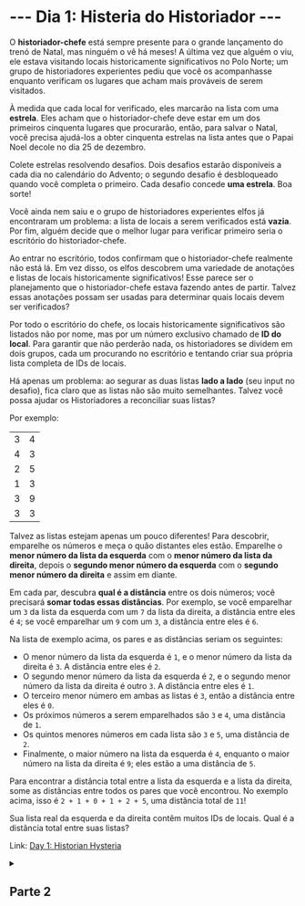 # --- Dia 1: Histeria do Historiador ---

O **historiador-chefe** está sempre presente para o grande lançamento do trenó de Natal, mas ninguém o vê há meses! A última vez que alguém o viu, ele estava visitando locais historicamente significativos no Polo Norte; um grupo de historiadores experientes pediu que você os acompanhasse enquanto verificam os lugares que acham mais prováveis de serem visitados.

À medida que cada local for verificado, eles marcarão na lista com uma **estrela**. Eles acham que o historiador-chefe deve estar em um dos primeiros cinquenta lugares que procurarão, então, para salvar o Natal, você precisa ajudá-los a obter cinquenta estrelas na lista antes que o Papai Noel decole no dia 25 de dezembro.

Colete estrelas resolvendo desafios. Dois desafios estarão disponíveis a cada dia no calendário do Advento; o segundo desafio é desbloqueado quando você completa o primeiro. Cada desafio concede **uma estrela**. Boa sorte!

Você ainda nem saiu e o grupo de historiadores experientes elfos já encontraram um problema: a lista de locais a serem verificados está **vazia**. Por fim, alguém decide que o melhor lugar para verificar primeiro seria o escritório do historiador-chefe.

Ao entrar no escritório, todos confirmam que o historiador-chefe realmente não está lá. Em vez disso, os elfos descobrem uma variedade de anotações e listas de locais historicamente significativos! Esse parece ser o planejamento que o historiador-chefe estava fazendo antes de partir. Talvez essas anotações possam ser usadas para determinar quais locais devem ser verificados?

Por todo o escritório do chefe, os locais historicamente significativos são listados não por nome, mas por um número exclusivo chamado de **ID do local**. Para garantir que não perderão nada, os historiadores se dividem em dois grupos, cada um procurando no escritório e tentando criar sua própria lista completa de IDs de locais.

Há apenas um problema: ao segurar as duas listas **lado a lado** (seu input no desafio), fica claro que as listas não são muito semelhantes. Talvez você possa ajudar os Historiadores a reconciliar suas listas?

Por exemplo:

<table>
  <tr><td>3</td><td>4</td></tr>
  <tr><td>4</td><td>3</td></tr>
  <tr><td>2</td><td>5</td></tr>
  <tr><td>1</td><td>3</td></tr>
  <tr><td>3</td><td>9</td></tr>
  <tr><td>3</td><td>3</td></tr>
</table>

Talvez as listas estejam apenas um pouco diferentes! Para descobrir, emparelhe os números e meça o quão distantes eles estão. Emparelhe o **menor número da lista da esquerda** com o **menor número da lista da direita**, depois o **segundo menor número da esquerda** com o **segundo menor número da direita** e assim em diante.

Em cada par, descubra **qual é a distância** entre os dois números; você precisará **somar todas essas distâncias**. Por exemplo, se você emparelhar um `3` da lista da esquerda com um `7` da lista da direita, a distância entre eles é `4`; se você emparelhar um `9` com um `3`, a distância entre eles é `6`.

Na lista de exemplo acima, os pares e as distâncias seriam os seguintes:

- O menor número da lista da esquerda é `1`, e o menor número da lista da direita é `3`. A distância entre eles é `2`.
- O segundo menor número da lista da esquerda é `2`, e o segundo menor número da lista da direita é outro `3`. A distância entre eles é `1`.
- O terceiro menor número em ambas as listas é `3`, então a distância entre eles é `0`.
- Os próximos números a serem emparelhados são `3` e `4`, uma distância de `1`.
- Os quintos menores números em cada lista são `3` e `5`, uma distância de `2`.
- Finalmente, o maior número na lista da esquerda é `4`, enquanto o maior número na lista da direita é `9`; eles estão a uma distância de `5`.

Para encontrar a distância total entre a lista da esquerda e a lista da direita, some as distâncias entre todos os pares que você encontrou. No exemplo acima, isso é `2 + 1 + 0 + 1 + 2 + 5`, uma distância total de `11`!

Sua lista real da esquerda e da direita contêm muitos IDs de locais. Qual é a distância total entre suas listas?

Link: [Day 1: Historian Hysteria](https://adventofcode.com/2024/day/1)

<details>
<summary><h2>Parte 2</h2></summary>

Sua análise apenas confirmou o que todos temiam: as duas listas de IDs de local são realmente muito diferentes.

Ou será que são?

Os historiadores não conseguem chegar a um acordo sobre qual grupo cometeu os erros ou como ler a maior parte da caligrafia do historiador-chefe, mas no meio do tumulto você percebe um detalhe interessante: muitas identificações de locais aparecem nas duas listas! Talvez os outros números não sejam identificações de locais, mas sim uma caligrafia mal interpretada.

Aqui estão as listas novamente:

<table>
  <tr><td>3</td><td>4</td></tr>
  <tr><td>4</td><td>3</td></tr>
  <tr><td>2</td><td>5</td></tr>
  <tr><td>1</td><td>3</td></tr>
  <tr><td>3</td><td>9</td></tr>
  <tr><td>3</td><td>3</td></tr>
</table>

- O primeiro número da lista da esquerda é `3`. Ele aparece na lista da direita três vezes, portanto, a pontuação de similaridade aumenta em `3 * 3 = 9`.
- O segundo número da lista da esquerda é `4`. Ele aparece na lista da direita uma vez, portanto, a pontuação de similaridade aumenta em `4 * 1 = 4`.
- O terceiro número na lista da esquerda é `2`. Ele não aparece na lista da direita, portanto, a pontuação de similaridade não aumenta `(2 * 0 = 0)`.
- O quarto número, `1`, também não aparece na lista da direita.
- O quinto número, `3`, aparece na lista correta três vezes; a pontuação de similaridade aumenta em `9`.
- O último número, `3`, aparece na lista certa três vezes; a pontuação de similaridade aumenta novamente em `9`.
Portanto, para essas listas de exemplo, a pontuação de similaridade no final desse processo é `31` `(9 + 4 + 0 + 0 + 0 + 9 + 9)`.

</details>
